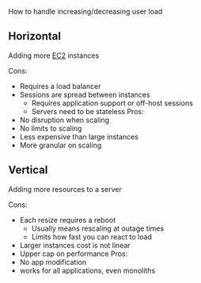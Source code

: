 How to handle increasing/decreasing user load
## Horizontal
Adding more [EC2](EC2.md) instances

Cons:
- Requires a load balancer
- Sessions are spread between instances
	- Requires application support or off-host sessions
	- Servers need to be stateless
Pros:
- No disruption when scaling
- No limits to scaling
- Less expensive than large instances
- More granular on scaling

## Vertical
Adding more resources to a server

Cons:
- Each resize requires a reboot
	- Usually means rescaling at outage times
	- Limits how fast you can react to load
- Larger instances cost is not linear
- Upper cap on performance
Pros:
- No app modification
- works for all applications, even monoliths
